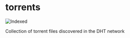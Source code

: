 torrents 
========
![Indexed](https://img.shields.io/badge/indexed-223828-blue)

Collection of torrent files discovered in the DHT network
